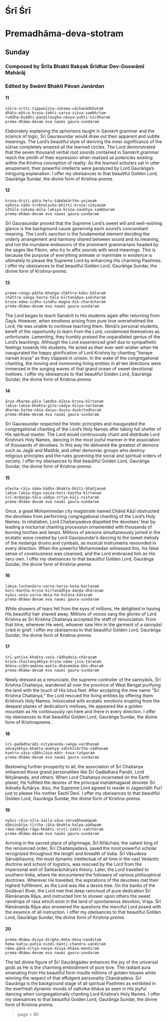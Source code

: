 # Śrī Śrī
# Premadhāma-deva-stotram

## Sunday

### Composed by Śrīla Bhakti Rakṣak Śrīdhar Dev-Goswāmī Mahārāj

### Edited by Swāmī Bhakti Pāvan Janārdan

#### 11

    sūtra-vṛtti-ṭippanīṣṭa-sūkṣma-vāchanādbhutaṁ
    dhātu-mātra-kṛṣṇa-śakti-sarva-viśva-sambhṛtam
    ruddha-buddhi-paṇḍitaugha-nānya-yukti-nirdharaṁ 
    prema-dhāma-devam eva naumi gaura-sundaram

Elaborately explaining the aphorisms taught in Sanskrit grammar and the science of logic, Śrī Gaurasundar would draw out their apparent and subtle meanings. The Lord’s beautiful style of deriving the inner significance of the sūtras completely amazed all the learned circles. The Lord demonstrated that the seven thousand verbal root sounds contained in Sanskrit grammar reach the zenith of their expression when realized as potencies existing within the Krishna conception of reality. As the learned scholars sat in utter amazement, their powerful intellects were paralyzed by Lord Gaurāṅga’s intriguing explanation. I offer my obeisances to that beautiful Golden Lord, Gaurāṅga Sundar, the divine form of Krishna-*prema*.

#### 12

    kṛṣṇa-dṛṣṭi-pāta-hetu-śabdakārtha-yojanaṁ
    sphoṭa-vāda-śṛṅkhalaika-bhitti-kṛṣṇa-vīkṣaṇam
    sthūla-sūkṣma-mūla-lakṣya-kṛṣṇa-saukhya-sambharaṁ 
    prema-dhāma-devam eva naumi gaura-sundaram

Śrī Gaurasundar proved that the Supreme Lord’s sweet will and well-wishing glance is the background cause governing each sound’s concomitant meaning. The Lord’s sanction is the fundamental element deciding the orderly arrangement and harmony shared between sound and its meaning, and not the mundane endeavors of the prominent grammarians headed by the sages like Pāṇini, who try to affix sounds with word meanings. This is because the purpose of everything animate or inanimate in existence is ultimately to please the Supreme Lord by enhancing His charming Pastimes. I offer my obeisances to that beautiful Golden Lord, Gaurāṅga Sundar, the divine form of Krishna-*prema*.

#### 13

    prema-raṅga-pāṭha-bhaṅga-chāttra-kāku-kātaraṁ
    chāttra-saṅga-hasta-tāla-kīrtanādya-sañcharam
    kṛṣṇa-nāma-sīdhu-sindhu-magna-dik-charācharaṁ 
    prema-dhāma-devam eva naumi gaura-sundaram

The Lord began to teach Sanskrit to His students again after returning from Gayā. However, when emotions arising from pure love overwhelmed the Lord, He was unable to continue teaching them. Nimāi’s personal students, bereft of the opportunity to learn from the Lord, condemned themselves as unfortunate. Lamenting, they humbly praised the unparalleled genius of the Lord’s teachings. Although the Lord experienced grief due to sympathetic feelings towards His students, He acted as their ever well-wisher when He inaugurated the happy glorification of Lord Krishna by chanting “haraye namaḥ kṛṣṇa” as they clapped in unison. In the wake of the congregational chanting, the moving and nonmoving living entities in all ten directions were immersed in the surging waves of that grand ocean of sweet devotional mellows. I offer my obeisances to that beautiful Golden Lord, Gaurāṅga Sundar, the divine form of Krishna-*prema*.

#### 14

    ārya-dharma-pāla-labdha-dīkṣa-kṛṣṇa-kīrtanaṁ
    lakṣa-lakṣa-bhakta-gīta-vādya-divya-nartanam
    dharma-karma-nāśa-dasyu-duṣṭa-duṣkṛtodharaṁ 
    prema-dhāma-devam eva naumi gaura-sundaram

Śrī Gaurasundar respected the Vedic principles and inaugurated the congregational chanting of the Lord’s Holy Names after taking full shelter of His spiritual master. The Lord would continuously chant and distribute Lord Krishna’s Holy Names, dancing in the most joyful manner in the association of thousands of devotees. In this way He delivered the greatest of demons such as Jagāi and Madhāi, and other demoniac groups who destroy religious principles and the rules governing the social and spiritual orders of society. I offer my obeisances to that beautiful Golden Lord, Gaurāṅga Sundar, the divine form of Krishna-*prema*.

#### 15

    mlecha-rāja-nāma-bādha-bhakta-bhīti-bhañjanaṁ
    lakṣa-lakṣa-dīpa-naiśa-koṭi-kaṇṭha-kīrtanam
    śrī-mṛdaṅga-tāla-vādya-nṛtya-kāji-nistaraṁ 
    prema-dhāma-devam eva naumi gaura-sundaram

Once, a great Mohammedan city magistrate named Chāṅd Kāzī obstructed the devotees from performing congregational chanting of the Lord’s Holy Names. In retaliation, Lord Chaitanyadeva dispelled the devotees’ fear by leading a nocturnal chanting procession ornamented with thousands of burning torches and lamps. Millions of persons simultaneously joined in the ecstatic wave created by Lord Gaurasundar’s dancing to the sweet melody of the mṛdaṅga drums and cymbals, as musical instruments resounded in every direction. When the powerful Mohammedan witnessed this, his false sense of covetousness was cleansed, and the Lord embraced him as His very own. I offer my obeisances to that beautiful Golden Lord, Gaurāṅga Sundar, the divine form of Krishna-*prema*.

#### 16

    lakṣa-lochanāśru-varṣa-harṣa-keśa-kartanaṁ
    koṭi-kaṇṭha-kṛṣṇa-kīrtanāḍhya-daṇḍa-dhāraṇam
    nyāsi-veśa-sarva-deśa-hā-hutāśa-kātaraṁ    
    prema-dhāma-devam eva naumi gaura-sundaram

While showers of tears fell from the eyes of millions, He delighted in having His beautiful hair shaved away. Millions of voices sang the glories of Lord Krishna as Śrī Krishna Chaitanya accepted the staff of renunciation. From that time, wherever He went, whoever saw Him in the garment of a sannyāsī cried in grief. I offer my obeisances to that beautiful Golden Lord, Gaurāṅga Sundar, the divine form of Krishna-*prema*.

#### 17

    śrī-yatīsa-bhakta-veśa-rāḍhadeśa-chāraṇaṁ
    kṛṣṇa-chaitanyākhya-kṛṣṇa-nāma-jīva-tāraṇam
    bhāva-vibhramātma-matta-dhāvamāna-bhū-dharaṁ 
    prema-dhāma-devam eva naumi gaura-sundaram

Newly dressed as a renunciate, the supreme controller of the sannyāsīs, Śrī Krishna Chaitanya, wandered all over the province of West Bengal purifying the land with the touch of His lotus feet. After accepting the new name “Śrī Krishna Chaitanya,” the Lord rescued the living entities by offering them Krishna’s Holy Names. Intoxicated with ecstatic emotions erupting from the deepest planes of dedication’s mellows, He appeared like a golden mountain as He continuously ran here and there in every direction. I offer my obeisances to that beautiful Golden Lord, Gaurāṅga Sundar, the divine form of Krishnaprema .

#### 18

    śrī-gadādharādi-nityānanda-saṅga-vardhanaṁ
    advayākhya-bhakta-mukhya-vāñchitārtha-sādhanam
    kṣetra-vāsa-sābhilāṣa-mātṛ-toṣa-tatparaṁ    
    prema-dhāma-devam eva naumi gaura-sundaram

Bestowing further prosperity to all, the association of Śrī Chaitanya enhanced those grand personalities like Śrī Gadādhara Paṇḍit, Lord Nityānanda, and others. When Lord Chaitanya incarnated on the Earth planet, He fulfilled the desires of the principal mahābhagavat devotee Śrī Advaita Āchārya. Also, the Supreme Lord agreed to reside in Jagannāth Purī just to please His mother Śachī Devī. I offer my obeisances to that beautiful Golden Lord, Gaurāṅga Sundar, the divine form of Krishna-*prema*.

#### 19

    nyāsi-rāja-nīla-śaila-vāsa-sārvabhaumapaṁ
    dākṣiṇātya-tīrtha-jāta-bhakta-kalpa-pādapam
    rāma-megha-rāga-bhakti-vṛṣṭi-śakti-sañcharaṁ 
    prema-dhāma-devam eva naumi gaura-sundaram

Arriving in the sacred place of pilgrimage, Śrī Nīlāchala, the valiant king of the renounced order, Śrī Chaitanyadeva, saved the most powerful scholar recognized throughout the length and breadth of India. Śrī Vāsudeva Sārvabhauma, the most dynamic intellectual of all time in the vast Vedantic doctrine and school of logistics, was rescued by the Lord from the impersonal well of Śaṅkarāchārya’s theory. Later, the Lord travelled to southern India, where He encountered the followers of various philisophical doctrines. Wherever He travelled, the aspirations of the devotees met their highest fulfillment, as the Lord was like a desire tree. On the banks of the Godāvarī River, the Lord met that deep raincloud of pure dedication Śrī Rāmānanda Rāya, and instructed him to shower upon others the sweet raindrops of rasa which exist in the land of spontaneous devotion, Vraja. Śrī Rāmānanda Rāya also answered the questions the merciful Lord posed with the essence of all instruction. I offer my obeisances to that beautiful Golden Lord, Gaurāṅga Sundar, the divine form of Krishna-*prema*.

#### 20

    prema-dhāma-divya-dīrgha-deha-deva-nanditaṁ
    hema-kañja-puñja-nindi-kānti-chandra-vanditam
    nāma-gāna-nṛtya-navya-divya-bhāva-mandiraṁ 
    prema-dhāma-devam eva naumi gaura-sundaram

The tall divine figure of Śrī Gaurāṅgadev enhances the joy of the universal gods as He is the charming embodiment of pure love. The radiant aura emanating from His beautiful form insults millions of golden lotuses while winning the respect of that effulgent personality Chandradeva. Śrī Gaurāṅga is the background stage of all spiritual Pastimes as exhibited in the everfresh dynamic moods of sattvika-bhāva as seen in His joyful dancing when congregationally chanting Lord Krishna’s Holy Names. I offer my obeisances to that beautiful Golden Lord, Gaurāṅga Sundar, the divine form of Krishna-*prema*.


> page = 90
